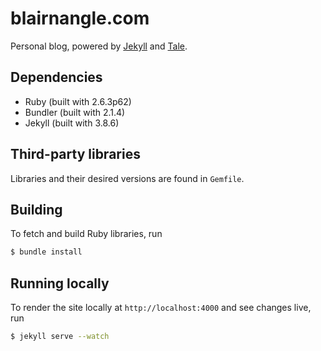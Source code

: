 # blairnangle.com

Personal blog, powered by [Jekyll](https://jekyllrb.com) and [Tale](https://github.com/chesterhow/tale).

## Dependencies

* Ruby (built with 2.6.3p62)
* Bundler (built with 2.1.4)
* Jekyll (built with 3.8.6)

## Third-party libraries

Libraries and their desired versions are found in `Gemfile`.

## Building

To fetch and build Ruby libraries, run

```bash
$ bundle install
```

## Running locally

To render the site locally at `http://localhost:4000` and see changes live, run

```bash
$ jekyll serve --watch
```
